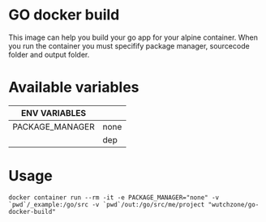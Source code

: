 # GO docker build
This image can help you build your go app for your alpine container. When you run the container you must specifify package manager, sourcecode folder and output folder.

# Available variables

|  ENV VARIABLES  |      |
|-----------------|------|
| PACKAGE_MANAGER | none |
|                 | dep  |

# Usage
```shell
docker container run --rm -it -e PACKAGE_MANAGER="none" -v `pwd`/_example:/go/src -v `pwd`/out:/go/src/me/project "wutchzone/go-docker-build"
```
